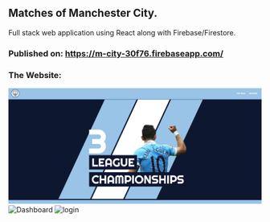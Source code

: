 ## Matches of Manchester City.
Full stack web application using React along with Firebase/Firestore.  
### Published on: https://m-city-30f76.firebaseapp.com/  
### The Website:
![Website](https://github.com/cca2016/ManchesterCity/blob/master/Index.jpeg)
![Dashboard]()
![login]()
